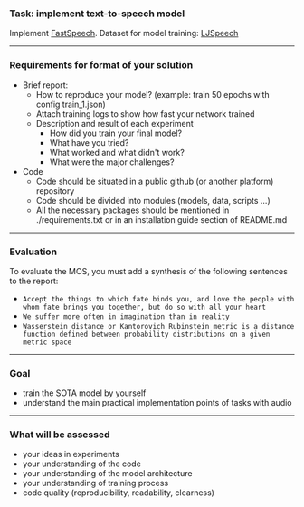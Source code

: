 ### Task: implement text-to-speech model
Implement [FastSpeech](https://arxiv.org/pdf/1905.09263.pdf). Dataset for model training: [LJSpeech](https://keithito.com/LJ-Speech-Dataset/)


--------------
### Requirements for format of your solution
* Brief report:
    * How to reproduce your model? (example: train 50 epochs with config train_1.json)
    * Attach training logs to show how fast your network trained
    * Description and result of each experiment
      * How did you train your final model?
      * What have you tried?
      * What worked and what didn't work?
      * What were the major challenges?
* Code
    * Code should be situated in a public github (or another platform) repository
    * Code should be divided into modules (models, data, scripts ...)
    * All the necessary packages should be mentioned in ./requirements.txt or in an installation guide section of README.md

--------------
### Evaluation

To evaluate the MOS, you must add a synthesis of the following sentences to the report:
* `Accept the things to which fate binds you, and love the people with whom fate brings you together, but do so with all your heart`
* `We suffer more often in imagination than in reality`
* `Wasserstein distance or Kantorovich Rubinstein metric is a distance function defined between probability distributions on a given metric space`

--------------
### Goal
* train the SOTA model by yourself
* understand the main practical implementation points of tasks with audio

--------------
### What will be assessed
* your ideas in experiments
* your understanding of the code
* your understanding of the model architecture 
* your understanding of training process
* code quality (reproducibility, readability, clearness)
